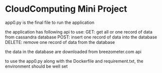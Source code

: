 # CloudComputing Mini Project
app0.py is the final file to run the application

the application has following api to use:
GET:
get all or one record of data from cassandra database
POST:
insert one record of data into the database
DELETE:
remove one record of data from the database

the data in the database are downloaded from breezometer.com api

to use the app0.py along with the Dockerfile and requirement.txt,
the environment should be well set
